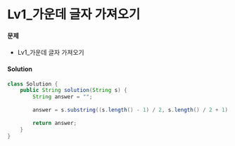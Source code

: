 # Lv1_가운데 글자 가져오기



#### 문제

- Lv1_가운데 글자 가져오기



#### Solution

```java
class Solution {
    public String solution(String s) {
        String answer = "";
        
        answer = s.substring((s.length() - 1) / 2, s.length() / 2 + 1);
        
        return answer;
    }
}
```

